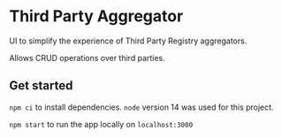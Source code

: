 # Third Party Aggregator

UI to simplify the experience of Third Party Registry aggregators.

Allows CRUD operations over third parties.

## Get started

`npm ci` to install dependencies. `node` version 14 was used for this project.

`npm start` to run the app locally on `localhost:3000`
